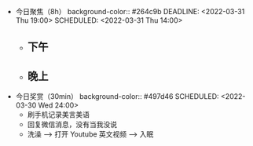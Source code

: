 - 今日聚焦（8h）
  background-color:: #264c9b
  DEADLINE: <2022-03-31 Thu 19:00>
  SCHEDULED: <2022-03-31 Thu 14:00>
	- 下午
		-
	- 晚上
		-
- 今日奖赏（30min）
  background-color:: #497d46
  SCHEDULED: <2022-03-30 Wed 24:00>
	- 刷手机记录美言美语
	- 回复微信消息，没有当我没说
	- 洗澡 --> 打开 Youtube 英文视频 --> 入眠